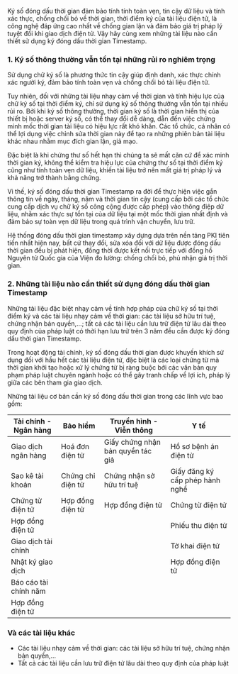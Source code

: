 Ký số đóng dấu thời gian đảm bảo tính tính toàn vẹn, tin cậy dữ liệu và tính xác thực, chống chối bỏ về thời gian, thời điểm ký của tài liệu điện tử, là công nghệ đáp ứng cao nhất về chống gian lận và đảm bảo giá trị pháp lý tuyệt đối khi giao dịch điện tử. Vậy hãy cùng xem những tài liệu nào cần thiết sử dụng ký đóng dấu thời gian Timestamp.

### 1. Ký số thông thường vẫn tồn tại những rủi ro nghiêm trọng
Sử dụng chữ ký số là phương thức tin cậy giúp định danh, xác thực chính xác người ký, đảm bảo tính toàn vẹn và chống chối bỏ tài liệu điện tử. 

Tuy nhiên, đối với những tài liệu nhạy cảm về thời gian và tính hiệu lực của chữ ký số tại thời điểm ký, chỉ sử dụng ký số thông thường vẫn tồn tại nhiều rủi ro. Bởi khi ký số thông thường, thời gian ký số là thời gian hiển thị của thiết bị hoặc server ký số, có thể thay đổi dễ dàng, dẫn đến việc chứng minh mốc thời gian tài liệu có hiệu lực rất khó khăn. Các tổ chức, cá nhân có thể lợi dụng việc chỉnh sửa thời gian này để tạo ra những phiên bản tài liệu khác nhau nhằm mục đích gian lận, giả mạo.

Đặc biệt là khi chứng thư số hết hạn thì chúng ta sẽ mất căn cứ để xác minh thời gian ký, không thể kiểm tra hiệu lực của chứng thư số tại thời điểm ký cũng như tính toàn vẹn dữ liệu, khiến tài liệu trở nên mất giá trị pháp lý và khả năng trở thành bằng chứng. 

Vì thế, ký số đóng dấu thời gian Timestamp ra đời để thực hiện việc gắn thông tin về ngày, tháng, năm và thời gian tin cậy (cung cấp bởi các tổ chức cung cấp dịch vụ chữ ký số công cộng được cấp phép)  vào thông điệp dữ liệu, nhằm xác thực sự tồn tại của dữ liệu tại một mốc thời gian nhất định và đảm bảo sự toàn vẹn dữ liệu trong quá trình vận chuyển, lưu trữ. 

Hệ thống đóng dấu thời gian timestamp xây dựng dựa trên nền tảng PKI tiên tiến nhất hiện nay, bất cứ thay đổi, sửa xóa đối với dữ liệu được đóng dấu thời gian đều bị phát hiện, đồng thời được kết nối trực tiếp với đồng hồ Nguyên tử Quốc gia của Viện đo lường: chống chối bỏ, phủ nhận giá trị thời gian.

### 2. Những tài liệu nào cần thiết sử dụng đóng dấu thời gian Timestamp
Những tài liệu đặc biệt nhạy cảm về tính hợp pháp của chữ ký số tại thời điểm ký và các tài liệu nhạy cảm về thời gian: các tài liệu sở hữu trí tuệ, chứng nhận bản quyền,…; tất cả các tài liệu cần lưu trữ điện tử lâu dài theo quy định của pháp luật có thời hạn lưu trữ trên 3 năm đều cần được ký đóng dấu thời gian Timestamp.

Trong hoạt động tài chính, ký số đóng dấu thời gian được khuyến khích sử dụng đối với hầu hết các tài liệu điện tử, đặc biệt là các loại chứng từ mà thời gian khởi tạo hoặc xử lý chứng từ bị ràng buộc bởi các văn bản quy phạm pháp luật chuyên ngành hoặc có thể gây tranh chấp về lợi ích, pháp lý giữa các bên tham gia giao dịch. 

Những tài liệu cơ bản cần ký số đóng dấu thời gian trong các lĩnh vực bao gồm:


| Tài chính - Ngân hàng | Bảo hiểm | Truyền hình - Viễn thông |Y tế
| -------- | -------- | -------- | -------- |
| Giao dịch ngân hàng | Hoá đơn điện tử |Giấy chứng nhận bản quyền tác giả | Hồ sơ bệnh án điện tử
| Sao kê tài khoản |Chứng chỉ điện tử | Chứng nhận sở hữu trí tuệ | Giấy đăng ký cấp phép hành nghề
| Chứng từ điện tử | Hợp đồng điện tử| Hợp đồng điện tử | Chứng từ điện tử
| Hợp đồng điện tử |      |      | Phiếu thu điện tử |
| Giao dịch tài chính |      |     |Tờ khai điện tử
| Nhật ký giao dịch |      |     |Hợp đồng điện tử
| Báo cáo tài chính năm
| Hợp đồng điện tử    |      |

### Và các tài liệu khác

* Các tài liệu nhạy cảm về thời gian: các tài liệu sở hữu trí tuệ, chứng nhận bản quyền,…
* Tất cả các tài liệu cần lưu trữ điện tử lâu dài theo quy định của pháp luật